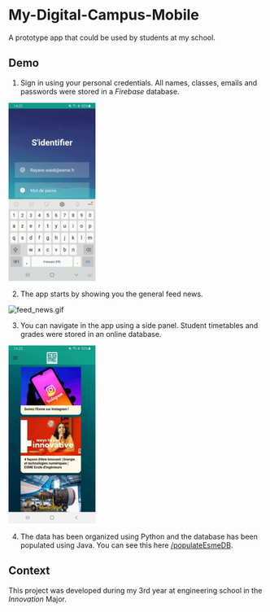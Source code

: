 # My-Digital-Campus-Mobile
A prototype app that could be used by students at my school.

## Demo
1. Sign in using your personal credentials. All names, classes, emails and passwords were stored in a *Firebase* database.

 <img src="demo/sign_in.gif" alt="gif" width="171" height="350">
 
2. The app starts by showing you the general feed news. 
 
 <img src="demo/feed_news.gif" alt="feed_news.gif" width="171" height="350">

3. You can navigate in the app using a side panel. Student timetables and grades were stored in an online database.
 
 <img src="demo/navigation.gif" alt="navigation.gif" width="171" height="350">
 
4. The data has been organized using Python and the database has been populated using Java. You can see this here [/populateEsmeDB](/populateEsmeDB).

## Context
This project was developed during my 3rd year at engineering school in the *Innovation* Major.
